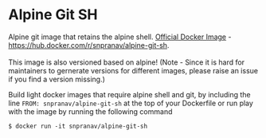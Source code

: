 # Alpine Git SH
Alpine git image that retains the alpine shell. [Official Docker Image](https://hub.docker.com/r/snpranav/alpine-git-sh) - https://hub.docker.com/r/snpranav/alpine-git-sh. \
\
This image is also versioned based on alpine! (Note - Since it is hard for maintainers to gernerate versions for different images, please raise an issue if you find a version missing.)

Build light docker images that require alpine shell and git, by including the line  `FROM: snpranav/alpine-git-sh`  at the top of your Dockerfile or run play with the image by running the following command
```
$ docker run -it snpranav/alpine-git-sh
```